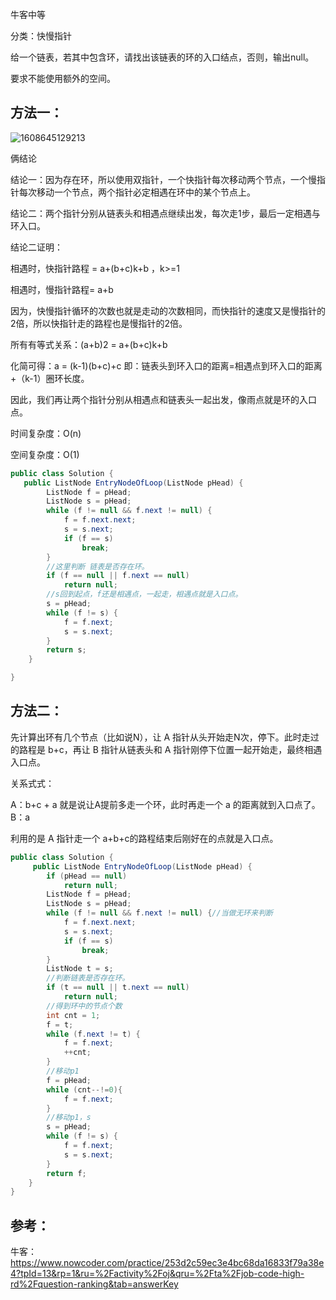 牛客中等



分类：快慢指针



给一个链表，若其中包含环，请找出该链表的环的入口结点，否则，输出null。 

要求不能使用额外的空间。



## 方法一：



![1608645129213](F:/项目/Git-md/ZJW-Summary/assets/1608645129213.png)

俩结论

结论一：因为存在环，所以使用双指针，一个快指针每次移动两个节点，一个慢指针每次移动一个节点，两个指针必定相遇在环中的某个节点上。

结论二：两个指针分别从链表头和相遇点继续出发，每次走1步，最后一定相遇与环入口。



结论二证明：

相遇时，快指针路程 = a+(b+c)k+b	 ，k>=1 

相遇时，慢指针路程= a+b 



因为，快慢指针循环的次数也就是走动的次数相同，而快指针的速度又是慢指针的2倍，所以快指针走的路程也是慢指针的2倍。 

所有有等式关系：(a+b)2 = a+(b+c)k+b 

化简可得：a = (k-1)(b+c)+c  即：链表头到环入口的距离=相遇点到环入口的距离 +（k-1）圈环长度。 

因此，我们再让两个指针分别从相遇点和链表头一起出发，像雨点就是环的入口点。



时间复杂度：O(n)

空间复杂度：O(1)

```java
public class Solution {
   public ListNode EntryNodeOfLoop(ListNode pHead) {
        ListNode f = pHead;
        ListNode s = pHead;
        while (f != null && f.next != null) {
            f = f.next.next;
            s = s.next;
            if (f == s)
                break;
        }
        //这里判断 链表是否存在环。
        if (f == null || f.next == null)
            return null;
        //s回到起点，f还是相遇点，一起走，相遇点就是入口点。
        s = pHead;
        while (f != s) {
            f = f.next;
            s = s.next;
        }
        return s;
    }

}
```



## 方法二：

先计算出环有几个节点（比如说N），让 A 指针从头开始走N次，停下。此时走过的路程是 b+c，再让 B 指针从链表头和 A 指针刚停下位置一起开始走，最终相遇入口点。

关系式式：

A：b+c + a	就是说让A提前多走一个环，此时再走一个 a 的距离就到入口点了。
B：a  

利用的是 A 指针走一个 a+b+c的路程结束后刚好在的点就是入口点。

````java
public class Solution {
	 public ListNode EntryNodeOfLoop(ListNode pHead) {
        if (pHead == null)
            return null;
        ListNode f = pHead;
        ListNode s = pHead;
        while (f != null && f.next != null) {//当做无环来判断
            f = f.next.next;
            s = s.next;
            if (f == s)
                break;
        }
        ListNode t = s;
        //判断链表是否存在环。
        if (t == null || t.next == null)
            return null;
        //得到环中的节点个数
        int cnt = 1;
        f = t;
        while (f.next != t) {
            f = f.next;
            ++cnt;
        }
        //移动p1
        f = pHead;
        while (cnt--!=0){
            f = f.next;
        }
        //移动p1，s
        s = pHead;
        while (f != s) {
            f = f.next;
            s = s.next;
        }
        return f;
    }
}
````

## 参考：

牛客：https://www.nowcoder.com/practice/253d2c59ec3e4bc68da16833f79a38e4?tpId=13&rp=1&ru=%2Factivity%2Foj&qru=%2Fta%2Fjob-code-high-rd%2Fquestion-ranking&tab=answerKey